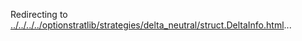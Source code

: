 Redirecting to
[../../../../optionstratlib/strategies/delta_neutral/struct.DeltaInfo.html](../../../../optionstratlib/strategies/delta_neutral/struct.DeltaInfo.html)\...
